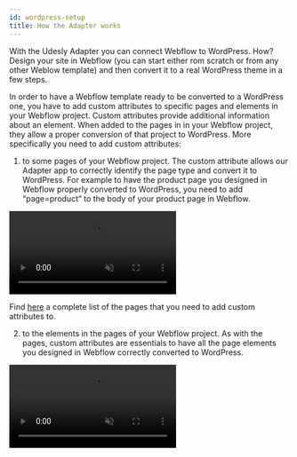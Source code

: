 ```yaml
---
id: wordpress-setup
title: How the Adapter works
---
```


With the Udesly Adapter you can connect Webflow to WordPress. How? Design your site in Webflow (you can start either rom scratch or from any other Weblow template) and then convert it to a real WordPress theme in a few steps. 

In order to have a Webflow template ready to be converted to a WordPress one, you have to add  custom attributes to specific pages and elements in your Webflow project. 
Custom attributes provide additional information about an element. When added to the pages in in your Webflow project, they allow a proper conversion of that project to WordPress. 
More specifically you need to add custom attributes:

1. to some pages of your Webflow project. The custom attribute allows our Adapter app to correctly identify the page type and convert it to WordPress. For example to have the product page you designed in Webflow properly converted to WordPress, you need to add “page=product” to the body of your product page in Webflow. 


<video autoplay muted playsinline="true" loop>
<source src="/assets/page-type.webm">
</video>

Find [here](wordpress-pages-structure) a complete list of the pages that you need to add custom attributes to.

2. to the elements in the pages of your Webflow project. As with the pages, custom attributes are essentials to have all the page elements you designed in Webflow correctly converted to WordPress. 

<video autoplay muted playsinline="true" loop>
<source src="/assets/custom-attribute.webm">
</video>
